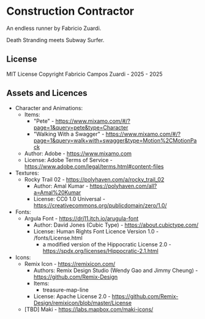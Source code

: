 # Construction Contractor

An endless runner by Fabricio Zuardi.

Death Stranding meets Subway Surfer.

## License

MIT License
Copyright Fabricio Campos Zuardi - 2025 - 2025


## Assets and Licences

- Character and Animations:
    - Items:
        - "Pete" - https://www.mixamo.com/#/?page=1&query=pete&type=Character
        - "Walking With a Swagger" - https://www.mixamo.com/#/?page=1&query=walk+with+swagger&type=Motion%2CMotionPack
    - Author: Adobe - https://www.mixamo.com
    - License: Adobe Terms of Service - https://www.adobe.com/legal/terms.html#content-files
- Textures:
    - Rocky Trail 02 - https://polyhaven.com/a/rocky_trail_02
        - Author: Amal Kumar - https://polyhaven.com/all?a=Amal%20Kumar
        - License: CC0 1.0 Universal - https://creativecommons.org/publicdomain/zero/1.0/
- Fonts:
    - Argula Font - https://drj11.itch.io/arugula-font
        - Author: David Jones (Cubic Type) - https://about.cubictype.com/
        - License: Human Rights Font Licence Version 1.0 - /fonts/License.html
            - a modified version of the Hippocratic License 2.0 - https://spdx.org/licenses/Hippocratic-2.1.html
- Icons:
    - Remix Icon - https://remixicon.com/
        - Authors: Remix Design Studio (Wendy Gao and Jimmy Cheung) - https://github.com/Remix-Design
        - Items:
            - treasure-map-line
        - License: Apache License 2.0 - https://github.com/Remix-Design/remixicon/blob/master/License
    - [TBD] Maki - https://labs.mapbox.com/maki-icons/
